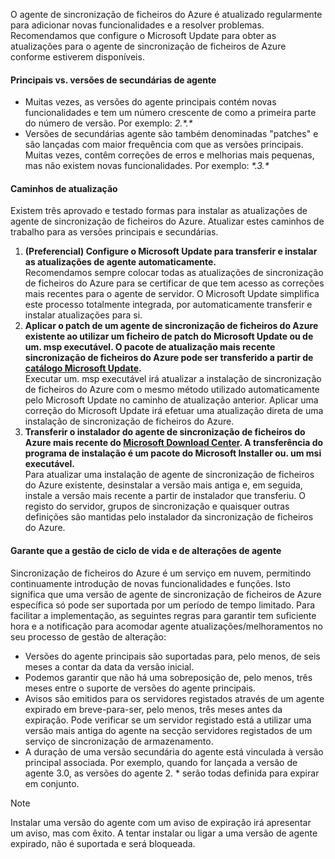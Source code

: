 O agente de sincronização de ficheiros do Azure é atualizado regularmente para adicionar novas funcionalidades e a resolver problemas. Recomendamos que configure o Microsoft Update para obter as atualizações para o agente de sincronização de ficheiros de Azure conforme estiverem disponíveis.

#### <a name="major-vs-minor-agent-versions"></a>Principais vs. versões de secundárias de agente
* Muitas vezes, as versões do agente principais contém novas funcionalidades e tem um número crescente de como a primeira parte do número de versão. Por exemplo: *2.\*.\**
* Versões de secundárias agente são também denominadas "patches" e são lançadas com maior frequência com que as versões principais. Muitas vezes, contêm correções de erros e melhorias mais pequenas, mas não existem novas funcionalidades. Por exemplo:  *\*.3.\**

#### <a name="upgrade-paths"></a>Caminhos de atualização
Existem três aprovado e testado formas para instalar as atualizações de agente de sincronização de ficheiros do Azure. Atualizar estes caminhos de trabalho para as versões principais e secundárias.
1. **(Preferencial) Configure o Microsoft Update para transferir e instalar as atualizações de agente automaticamente.**  
    Recomendamos sempre colocar todas as atualizações de sincronização de ficheiros do Azure para se certificar de que tem acesso as correções mais recentes para o agente de servidor. O Microsoft Update simplifica este processo totalmente integrada, por automaticamente transferir e instalar atualizações para si.
2. **Aplicar o patch de um agente de sincronização de ficheiros do Azure existente ao utilizar um ficheiro de patch do Microsoft Update ou de um. msp executável. O pacote de atualização mais recente sincronização de ficheiros do Azure pode ser transferido a partir de [catálogo Microsoft Update](https://www.catalog.update.microsoft.com/Search.aspx?q=Azure%20File%20Sync).**  
    Executar um. msp executável irá atualizar a instalação de sincronização de ficheiros do Azure com o mesmo método utilizado automaticamente pelo Microsoft Update no caminho de atualização anterior. Aplicar uma correção do Microsoft Update irá efetuar uma atualização direta de uma instalação de sincronização de ficheiros do Azure.
3. **Transferir o instalador do agente de sincronização de ficheiros do Azure mais recente do [Microsoft Download Center](https://go.microsoft.com/fwlink/?linkid=858257). A transferência do programa de instalação é um pacote do Microsoft Installer ou. um msi executável.**  
    Para atualizar uma instalação de agente de sincronização de ficheiros do Azure existente, desinstalar a versão mais antiga e, em seguida, instale a versão mais recente a partir de instalador que transferiu. O registo do servidor, grupos de sincronização e quaisquer outras definições são mantidas pelo instalador da sincronização de ficheiros do Azure.

#### <a name="agent-lifecycle-and-change-management-guarantees"></a>Garante que a gestão de ciclo de vida e de alterações de agente
Sincronização de ficheiros do Azure é um serviço em nuvem, permitindo continuamente introdução de novas funcionalidades e funções. Isto significa que uma versão de agente de sincronização de ficheiros de Azure específica só pode ser suportada por um período de tempo limitado. Para facilitar a implementação, as seguintes regras para garantir tem suficiente hora e a notificação para acomodar agente atualizações/melhoramentos no seu processo de gestão de alteração:

- Versões do agente principais são suportadas para, pelo menos, de seis meses a contar da data da versão inicial.
- Podemos garantir que não há uma sobreposição de, pelo menos, três meses entre o suporte de versões do agente principais. 
- Avisos são emitidos para os servidores registados através de um agente expirado em breve-para-ser, pelo menos, três meses antes da expiração. Pode verificar se um servidor registado está a utilizar uma versão mais antiga do agente na secção servidores registados de um serviço de sincronização de armazenamento.
- A duração de uma versão secundária do agente está vinculada à versão principal associada. Por exemplo, quando for lançada a versão de agente 3.0, as versões do agente 2. \* serão todas definida para expirar em conjunto.

> [!Note]
> Instalar uma versão do agente com um aviso de expiração irá apresentar um aviso, mas com êxito. A tentar instalar ou ligar a uma versão de agente expirado, não é suportada e será bloqueada.